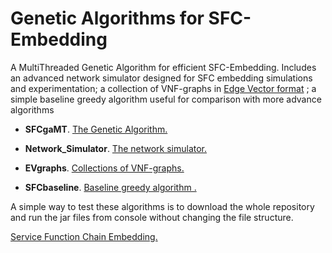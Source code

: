# Genetic Algorithms for SFC-Embedding

A MultiThreaded Genetic Algorithm for efficient SFC-Embedding. Includes an advanced network simulator designed for SFC embedding simulations and experimentation; 
a collection of VNF-graphs in [Edge Vector format](https://github.com/rodispantelis/EdgeVector) ; 
a simple baseline greedy algorithm useful for comparison with more advance algorithms

* **SFCgaMT**. [The Genetic Algorithm.](https://github.com/rodispantelis/SFC-Embedding/tree/main/Genetic_Algorithm/SFCgaMT_jar_doc)

* **Network_Simulator**. [The network simulator.](https://github.com/rodispantelis/SFC-Embedding/tree/main/Genetic_Algorithm/Network_Simulator_jar_doc)

* **EVgraphs**. [Collections of VNF-graphs.](https://github.com/rodispantelis/SFC-Embedding/tree/main/Genetic_Algorithm/EVgraphs) 

* **SFCbaseline**. [Baseline greedy algorithm .](https://github.com/rodispantelis/SFC-Embedding/tree/main/Genetic_Algorithm/SFCbaseline_jar_doc)

A simple way to test these algorithms is to download the whole repository and run the jar files from console without changing the file structure.

 [Service Function Chain Embedding.](https://rodispantelis.github.io/SFC-Embedding/)